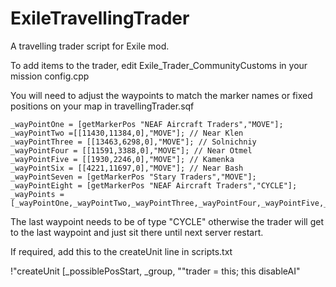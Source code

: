 # ExileTravellingTrader
A travelling trader script for Exile mod.

To add items to the trader, edit Exile_Trader_CommunityCustoms in your mission config.cpp

You will need to adjust the waypoints to match the marker names or fixed positions on your map in travellingTrader.sqf


	_wayPointOne = [getMarkerPos "NEAF Aircraft Traders","MOVE"];
	_wayPointTwo =[[11430,11384,0],"MOVE"]; // Near Klen
	_wayPointThree = [[13463,6298,0],"MOVE"]; // Solnichniy
	_wayPointFour = [[11591,3388,0],"MOVE"]; // Near Otmel
	_wayPointFive = [[1930,2246,0],"MOVE"]; // Kamenka
	_wayPointSix = [[4221,11697,0],"MOVE"]; // Near Bash
	_wayPointSeven = [getMarkerPos "Stary Traders","MOVE"];
	_wayPointEight = [getMarkerPos "NEAF Aircraft Traders","CYCLE"];
	_wayPoints = [_wayPointOne,_wayPointTwo,_wayPointThree,_wayPointFour,_wayPointFive,_wayPointSix,_wayPointSeven,_wayPointEight];
	
The last waypoint needs to be of type "CYCLE" otherwise the trader will get to the last waypoint and just sit there until next server restart.

If required, add this to the createUnit line in scripts.txt

 !"createUnit [_possiblePosStart, _group, ""trader = this; this disableAI"
